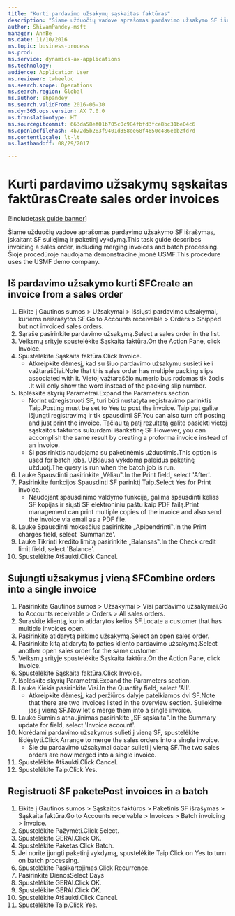 ```yaml
--- 
title: "Kurti pardavimo užsakymų sąskaitas faktūras"
description: "Šiame užduočių vadove aprašomas pardavimo užsakymo SF išrašymas, įskaitant SF suliejimą ir paketinį vykdymą."
author: ShivamPandey-msft
manager: AnnBe
ms.date: 11/10/2016
ms.topic: business-process
ms.prod: 
ms.service: dynamics-ax-applications
ms.technology: 
audience: Application User
ms.reviewer: twheeloc
ms.search.scope: Operations
ms.search.region: Global
ms.author: shpandey
ms.search.validFrom: 2016-06-30
ms.dyn365.ops.version: AX 7.0.0
ms.translationtype: HT
ms.sourcegitcommit: 663da58ef01b705c0c984fbfd3fce8bc31be04c6
ms.openlocfilehash: 4b72d5b283f9401d358ee68f4650c486ebb2fd7d
ms.contentlocale: lt-lt
ms.lasthandoff: 08/29/2017

---
```

# <a name="create-sales-order-invoices"></a><span data-ttu-id="e1042-103">Kurti pardavimo užsakymų sąskaitas faktūras</span><span class="sxs-lookup"><span data-stu-id="e1042-103">Create sales order invoices</span></span>

[!include[task guide banner](../../includes/task-guide-banner.md)]

<span data-ttu-id="e1042-104">Šiame užduočių vadove aprašomas pardavimo užsakymo SF išrašymas, įskaitant SF suliejimą ir paketinį vykdymą.</span><span class="sxs-lookup"><span data-stu-id="e1042-104">This task guide describes invoicing a sales order, including merging invoices and batch processing.</span></span> <span data-ttu-id="e1042-105">Šioje procedūroje naudojama demonstracinė įmonė USMF.</span><span class="sxs-lookup"><span data-stu-id="e1042-105">This procedure uses the USMF demo company.</span></span>


## <a name="create-an-invoice-from-a-sales-order"></a><span data-ttu-id="e1042-106">Iš pardavimo užsakymo kurti SF</span><span class="sxs-lookup"><span data-stu-id="e1042-106">Create an invoice from a sales order</span></span>
1. <span data-ttu-id="e1042-107">Eikite į Gautinos sumos > Užsakymai > Išsiųsti pardavimo užsakymai, kuriems neišrašytos SF.</span><span class="sxs-lookup"><span data-stu-id="e1042-107">Go to Accounts receivable > Orders > Shipped but not invoiced sales orders.</span></span>
2. <span data-ttu-id="e1042-108">Sąraše pasirinkite pardavimo užsakymą.</span><span class="sxs-lookup"><span data-stu-id="e1042-108">Select a sales order in the list.</span></span> 
3. <span data-ttu-id="e1042-109">Veiksmų srityje spustelėkite Sąskaita faktūra.</span><span class="sxs-lookup"><span data-stu-id="e1042-109">On the Action Pane, click Invoice.</span></span>
4. <span data-ttu-id="e1042-110">Spustelėkite Sąskaita faktūra.</span><span class="sxs-lookup"><span data-stu-id="e1042-110">Click Invoice.</span></span>
    * <span data-ttu-id="e1042-111">Atkreipkite dėmesį, kad su šiuo pardavimo užsakymu susieti keli važtaraščiai.</span><span class="sxs-lookup"><span data-stu-id="e1042-111">Note that this sales order has multiple packing slips associated with it.</span></span> <span data-ttu-id="e1042-112">Vietoj važtaraščio numerio bus rodomas tik žodis  <multiple>.</span><span class="sxs-lookup"><span data-stu-id="e1042-112">It will only show the word <multiple> instead of the packing slip number.</span></span>  
5. <span data-ttu-id="e1042-113">Išplėskite skyrių Parametrai.</span><span class="sxs-lookup"><span data-stu-id="e1042-113">Expand the Parameters section.</span></span>
    * <span data-ttu-id="e1042-114">Norint užregistruoti SF, turi būti nustatyta registravimo parinktis Taip.</span><span class="sxs-lookup"><span data-stu-id="e1042-114">Posting must be set to Yes to post the invoice.</span></span> <span data-ttu-id="e1042-115">Taip pat galite išjungti registravimą ir tik spausdinti SF.</span><span class="sxs-lookup"><span data-stu-id="e1042-115">You can also turn off posting and just print the invoice.</span></span> <span data-ttu-id="e1042-116">Tačiau tą patį rezultatą galite pasiekti vietoj sąskaitos faktūros sukurdami išankstinę SF.</span><span class="sxs-lookup"><span data-stu-id="e1042-116">However, you can accomplish the same result by creating a proforma invoice instead of an invoice.</span></span>  
    * <span data-ttu-id="e1042-117">Ši pasirinktis naudojama su paketinėmis užduotimis.</span><span class="sxs-lookup"><span data-stu-id="e1042-117">This option is used for batch jobs.</span></span> <span data-ttu-id="e1042-118">Užklausa vykdoma paleidus paketinę užduotį.</span><span class="sxs-lookup"><span data-stu-id="e1042-118">The query is run when the batch job is run.</span></span>    
6. <span data-ttu-id="e1042-119">Lauke Spausdinti pasirinkite „Vėliau‟.</span><span class="sxs-lookup"><span data-stu-id="e1042-119">In the Print field, select 'After'.</span></span>
7. <span data-ttu-id="e1042-120">Pasirinkite funkcijos Spausdinti SF parinktį Taip.</span><span class="sxs-lookup"><span data-stu-id="e1042-120">Select Yes for Print invoice.</span></span>
    * <span data-ttu-id="e1042-121">Naudojant spausdinimo valdymo funkciją, galima spausdinti kelias SF kopijas ir siųsti SF elektroniniu paštu kaip PDF failą.</span><span class="sxs-lookup"><span data-stu-id="e1042-121">Print management can print  multiple copies of the invoice and also send the invoice via email as a PDF file.</span></span>  
8. <span data-ttu-id="e1042-122">Lauke Spausdinti mokesčius pasirinkite „Apibendrinti‟.</span><span class="sxs-lookup"><span data-stu-id="e1042-122">In the Print charges field, select 'Summarize'.</span></span>
9. <span data-ttu-id="e1042-123">Lauke Tikrinti kredito limitą pasirinkite „Balansas‟.</span><span class="sxs-lookup"><span data-stu-id="e1042-123">In the Check credit limit field, select 'Balance'.</span></span>
10. <span data-ttu-id="e1042-124">Spustelėkite Atšaukti.</span><span class="sxs-lookup"><span data-stu-id="e1042-124">Click Cancel.</span></span>

## <a name="combine-orders-into-a-single-invoice"></a><span data-ttu-id="e1042-125">Sujungti užsakymus į vieną SF</span><span class="sxs-lookup"><span data-stu-id="e1042-125">Combine orders into a single invoice</span></span>
1. <span data-ttu-id="e1042-126">Pasirinkite Gautinos sumos > Užsakymai > Visi pardavimo užsakymai.</span><span class="sxs-lookup"><span data-stu-id="e1042-126">Go to Accounts receivable > Orders > All sales orders.</span></span>
2. <span data-ttu-id="e1042-127">Suraskite klientą, kurio atidarytos kelios SF.</span><span class="sxs-lookup"><span data-stu-id="e1042-127">Locate a customer that has multiple invoices open.</span></span>
3. <span data-ttu-id="e1042-128">Pasirinkite atidarytą pirkimo užsakymą.</span><span class="sxs-lookup"><span data-stu-id="e1042-128">Select an open sales order.</span></span>
4. <span data-ttu-id="e1042-129">Pasirinkite kitą atidarytą to paties kliento pardavimo užsakymą.</span><span class="sxs-lookup"><span data-stu-id="e1042-129">Select another open sales order for the same customer.</span></span>
5. <span data-ttu-id="e1042-130">Veiksmų srityje spustelėkite Sąskaita faktūra.</span><span class="sxs-lookup"><span data-stu-id="e1042-130">On the Action Pane, click Invoice.</span></span>
6. <span data-ttu-id="e1042-131">Spustelėkite Sąskaita faktūra.</span><span class="sxs-lookup"><span data-stu-id="e1042-131">Click Invoice.</span></span>
7. <span data-ttu-id="e1042-132">Išplėskite skyrių Parametrai.</span><span class="sxs-lookup"><span data-stu-id="e1042-132">Expand the Parameters section.</span></span>
8. <span data-ttu-id="e1042-133">Lauke Kiekis pasirinkite Visi.</span><span class="sxs-lookup"><span data-stu-id="e1042-133">In the Quantity field, select 'All'.</span></span>
    * <span data-ttu-id="e1042-134">Atkreipkite dėmesį, kad peržiūros dalyje pateikiamos dvi SF.</span><span class="sxs-lookup"><span data-stu-id="e1042-134">Note that there are two invoices listed in the overview section.</span></span> <span data-ttu-id="e1042-135">Suliekime jas į vieną SF.</span><span class="sxs-lookup"><span data-stu-id="e1042-135">Now let's merge them into a single invoice.</span></span>  
9. <span data-ttu-id="e1042-136">Lauke Suminis atnaujinimas pasirinkite „SF sąskaita‟.</span><span class="sxs-lookup"><span data-stu-id="e1042-136">In the Summary update for field, select 'Invoice account'.</span></span>
10. <span data-ttu-id="e1042-137">Norėdami pardavimo užsakymus sulieti į vieną SF, spustelėkite Išdėstyti.</span><span class="sxs-lookup"><span data-stu-id="e1042-137">Click Arrange to merge the sales orders into a single invoice.</span></span>
    * <span data-ttu-id="e1042-138">Šie du pardavimo užsakymai dabar sulieti į vieną SF.</span><span class="sxs-lookup"><span data-stu-id="e1042-138">The two sales orders are now merged into a single invoice.</span></span>   
11. <span data-ttu-id="e1042-139">Spustelėkite Atšaukti.</span><span class="sxs-lookup"><span data-stu-id="e1042-139">Click Cancel.</span></span>
12. <span data-ttu-id="e1042-140">Spustelėkite Taip.</span><span class="sxs-lookup"><span data-stu-id="e1042-140">Click Yes.</span></span>

## <a name="post-invoices-in-a-batch"></a><span data-ttu-id="e1042-141">Registruoti SF pakete</span><span class="sxs-lookup"><span data-stu-id="e1042-141">Post invoices in a batch</span></span>
1. <span data-ttu-id="e1042-142">Eikite į Gautinos sumos > Sąskaitos faktūros > Paketinis SF išrašymas > Sąskaita faktūra.</span><span class="sxs-lookup"><span data-stu-id="e1042-142">Go to Accounts receivable > Invoices > Batch invoicing > Invoice.</span></span>
2. <span data-ttu-id="e1042-143">Spustelėkite Pažymėti.</span><span class="sxs-lookup"><span data-stu-id="e1042-143">Click Select.</span></span>
3. <span data-ttu-id="e1042-144">Spustelėkite GERAI.</span><span class="sxs-lookup"><span data-stu-id="e1042-144">Click OK.</span></span>
4. <span data-ttu-id="e1042-145">Spustelėkite Paketas.</span><span class="sxs-lookup"><span data-stu-id="e1042-145">Click Batch.</span></span>
5. <span data-ttu-id="e1042-146">Jei norite įjungti paketinį vykdymą, spustelėkite Taip.</span><span class="sxs-lookup"><span data-stu-id="e1042-146">Click on Yes to turn on batch processing.</span></span>
6. <span data-ttu-id="e1042-147">Spustelėkite Pasikartojimas.</span><span class="sxs-lookup"><span data-stu-id="e1042-147">Click Recurrence.</span></span>
7. <span data-ttu-id="e1042-148">Pasirinkite Dienos</span><span class="sxs-lookup"><span data-stu-id="e1042-148">Select Days</span></span>
8. <span data-ttu-id="e1042-149">Spustelėkite GERAI.</span><span class="sxs-lookup"><span data-stu-id="e1042-149">Click OK.</span></span>
9. <span data-ttu-id="e1042-150">Spustelėkite GERAI.</span><span class="sxs-lookup"><span data-stu-id="e1042-150">Click OK.</span></span>
10. <span data-ttu-id="e1042-151">Spustelėkite Atšaukti.</span><span class="sxs-lookup"><span data-stu-id="e1042-151">Click Cancel.</span></span>
11. <span data-ttu-id="e1042-152">Spustelėkite Taip.</span><span class="sxs-lookup"><span data-stu-id="e1042-152">Click Yes.</span></span>


